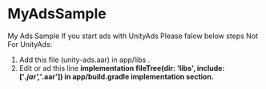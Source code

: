 # MyAdsSample
My Ads Sample
If you start ads with UnityAds Please falow below steps
Not For UnityAds:
1. Add this file (unity-ads.aar) in app/libs .
2. Edit or ad this line  <b>implementation fileTree(dir: 'libs', include: ['*.jar','*.aar'])<b> in  app/build.gradle  implementation section.
